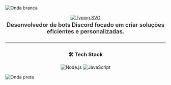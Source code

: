<!-- Onda branca topo -->
![Onda branca](https://capsule-render.vercel.app/api?type=waving&height=130&color=ffffff)

<p align="center">
  <a href="https://git.io/typing-svg" target="_blank" rel="noopener noreferrer">
    <img src="https://readme-typing-svg.demolab.com?font=Kavoon&weight=700&pause=1000&color=000000&background=FFFFFF00&width=450&lines=Ol%C3%A1%2C+eu+sou+Moservx" alt="Typing SVG" />
  </a>
</p>

<p align="center" style="font-size:18px; font-weight:600; color:#222222; margin-top: -10px;">
  Desenvolvedor de bots Discord focado em criar soluções eficientes e personalizadas.
</p>

<hr style="border: none; height: 1px; background: #000; margin: 25px 0;" />

<h3 align="center">🛠️ Tech Stack</h3>

<p align="center">
  <img alt="Node.js" src="https://img.shields.io/badge/Node.js-000000?style=for-the-badge&logo=node.js&logoColor=white" />
  <img alt="JavaScript" src="https://img.shields.io/badge/JavaScript-000000?style=for-the-badge&logo=javascript&logoColor=white" />
</p>

<!-- Onda preta base -->
![Onda preta](https://capsule-render.vercel.app/api?type=waving&height=130&color=000000&section=footer)
